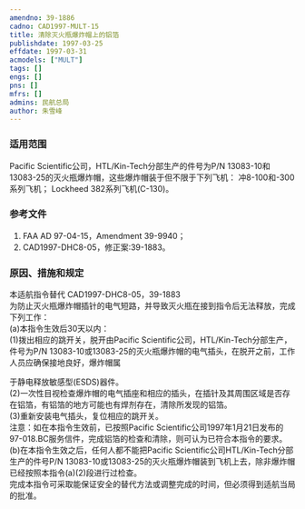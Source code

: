```yaml
---
amendno: 39-1886  
cadno: CAD1997-MULT-15  
title: 清除灭火瓶爆炸帽上的铝箔  
publishdate: 1997-03-25  
effdate: 1997-03-31  
acmodels: ["MULT"]  
tags: []  
engs: []  
pns: []  
mfrs: []  
admins: 民航总局  
author: 朱雪峰  
---
```

  
### 适用范围  
Pacific Scientific公司，HTL/Kin-Tech分部生产的件号为P/N 13083-10和13083-25的灭火瓶爆炸帽，这些爆炸帽装于但不限于下列飞机：
冲8-100和-300系列飞机； Lockheed 382系列飞机(C-130)。  
  
<!--more-->  
### 参考文件  
  1. FAA AD 97-04-15，Amendment 39-9940；  
  2. CAD1997-DHC8-05，修正案:39-1883。  
  
### 原因、措施和规定  

  本适航指令替代 CAD1997-DHC8-05，39-1883  
为防止灭火瓶爆炸帽插针的电气短路，并导致灭火瓶在接到指令后无法释放，完成下列工作：  
(a)本指令生效后30天以内：  
  (1)拨出相应的跳开关，脱开由Pacific Scientific公司，HTL/Kin-Tech分部生产，件号为P/N 13083-10或13083-25的灭火瓶爆炸帽的电气插头，在脱开之前，工作人员应确保接地良好，爆炸帽属  
  
于静电释放敏感型(ESDS)器件。  
  (2)一次性目视检查爆炸帽的电气插座和相应的插头，在插针及其周围区域是否存在铝箔，有铝箔的地方可能也有焊剂存在，清除所发现的铝箔。  
(3)重新安装电气插头，复位相应的跳开关。  
  注意：如在本指令生效前，已按照Pacific Scientific公司1997年1月21日发布的97-018.BC服务信件，完成铝箔的检查和清除，则可认为已符合本指令的要求。  
  (b)在本指令生效之后，任何人都不能把Pacific Scientific公司HTL/Kin-Tech分部生产的件号P/N 13083-10或13083-25的灭火瓶爆炸帽装到飞机上去，除非爆炸帽已经按照本指令(a)(2)段进行过检查。  
  完成本指令可采取能保证安全的替代方法或调整完成的时间，但必须得到适航当局的批准。  
